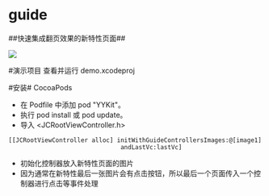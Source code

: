 # guide
##快速集成翻页效果的新特性页面##

![](https://raw.githubusercontent.com/DreamCatcherJ/guide/master/demo/screenshots/guide.gif)

#演示项目
查看并运行 demo.xcodeproj

#安装#
CocoaPods

- 在 Podfile 中添加 pod "YYKit"。
- 执行 pod install 或 pod update。
- 导入 \<JCRootViewController.h\>

```
[[JCRootViewController alloc] initWithGuideControllersImages:@[image1]
							   andLastVc:lastVc]
```

- 初始化控制器放入新特性页面的图片
- 因为通常在新特性最后一张图片会有点击按钮，所以最后一个页面传入一个控制器进行点击等事件处理